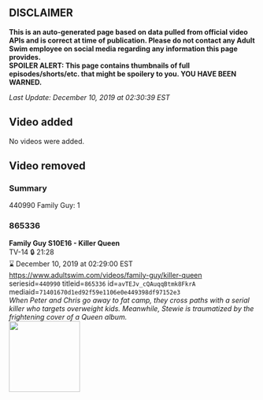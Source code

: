 ## DISCLAIMER
**This is an auto-generated page based on data pulled from official video APIs and is correct at time of publication. Please do not contact any Adult Swim employee on social media regarding any information this page provides.**  
**SPOILER ALERT: This page contains thumbnails of full episodes/shorts/etc. that might be spoilery to you. YOU HAVE BEEN WARNED.**  

_Last Update: December 10, 2019 at 02:30:39 EST_
## Video added
No videos were added.  
## Video removed
### Summary
440990 Family Guy: 1  
### 865336
**Family Guy S10E16 - Killer Queen**  
TV-14 🔒 21:28  
⌛ December 10, 2019 at 02:29:00 EST  
https://www.adultswim.com/videos/family-guy/killer-queen  
seriesid=`440990` titleid=`865336` id=`avTEJv_cQAuqqBtmk8FkrA` mediaid=`71401670d1ed92f59e1106e0e449398df97152e3`  
_When Peter and Chris go away to fat camp, they cross paths with a serial killer who targets overweight kids. Meanwhile, Stewie is traumatized by the frightening cover of a Queen album._  
<a href="https://i.cdn.turner.com/adultswim/big/image-upload/thumbnails/thumb-2_image-15214849336016.jpg"><img src="https://i.cdn.turner.com/adultswim/big/image-upload/thumbnails/thumb-2_image-15214849336016.jpg" height="144px" /></a>

